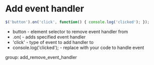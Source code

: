 # Add event handler

```javascript
$('button').on('click', function() { console.log('clicked'); });
```

- button - element selector to remove event handler from
- .on( - adds specified event handler
- 'click' - type of event to add handler to
- console.log('clicked'); - replace with your code to handle event

group: add_remove_event_handler
